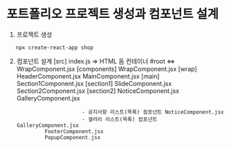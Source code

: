 # 포트폴리오 프로젝트 생성과 컴포넌트 설계

1. 프로젝트 생성

```JS
   npx create-react-app shop
```

2. 컴포넌트 설계
[src]
    index.js => HTML 돔 컨테이너 #root <=> WrapComponent.jsx
    [components]
        WrapComponent.jsx
            [wrap]
                HeaderComponent.jsx
                MainComponent.jsx
                    [main]
                        Section1Component.jsx
                        [section1]
                                SlideComponent.jsx
                        Section2Component.jsx
                        [section2]
                                NoticeComponent.jsx
                                GalleryComponent.jsx
                                
                            - 공지사항 리스트(목록) 컴포넌트 NoticeComponent.jsx
                            - 갤러리 리스트(목록) 컴포넌트  GalleryComponent.jsx
                FooterComponent.jsx
                PopupComponent.jsx